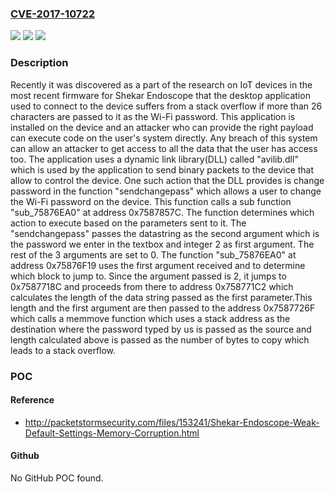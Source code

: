 ### [CVE-2017-10722](https://cve.mitre.org/cgi-bin/cvename.cgi?name=CVE-2017-10722)
![](https://img.shields.io/static/v1?label=Product&message=n%2Fa&color=blue)
![](https://img.shields.io/static/v1?label=Version&message=n%2Fa&color=blue)
![](https://img.shields.io/static/v1?label=Vulnerability&message=n%2Fa&color=brighgreen)

### Description

Recently it was discovered as a part of the research on IoT devices in the most recent firmware for Shekar Endoscope that the desktop application used to connect to the device suffers from a stack overflow if more than 26 characters are passed to it as the Wi-Fi password. This application is installed on the device and an attacker who can provide the right payload can execute code on the user's system directly. Any breach of this system can allow an attacker to get access to all the data that the user has access too. The application uses a dynamic link library(DLL) called "avilib.dll" which is used by the application to send binary packets to the device that allow to control the device. One such action that the DLL provides is change password in the function "sendchangepass" which allows a user to change the Wi-Fi password on the device. This function calls a sub function "sub_75876EA0" at address 0x7587857C. The function determines which action to execute based on the parameters sent to it. The "sendchangepass" passes the datastring as the second argument which is the password we enter in the textbox and integer 2 as first argument. The rest of the 3 arguments are set to 0. The function "sub_75876EA0" at address 0x75876F19 uses the first argument received and to determine which block to jump to. Since the argument passed is 2, it jumps to 0x7587718C and proceeds from there to address 0x758771C2 which calculates the length of the data string passed as the first parameter.This length and the first argument are then passed to the address 0x7587726F which calls a memmove function which uses a stack address as the destination where the password typed by us is passed as the source and length calculated above is passed as the number of bytes to copy which leads to a stack overflow.

### POC

#### Reference
- http://packetstormsecurity.com/files/153241/Shekar-Endoscope-Weak-Default-Settings-Memory-Corruption.html

#### Github
No GitHub POC found.

